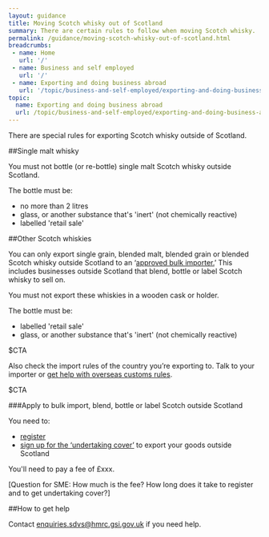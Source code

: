 ```yaml
---
layout: guidance
title: Moving Scotch whisky out of Scotland
summary: There are certain rules to follow when moving Scotch whisky.
permalink: /guidance/moving-scotch-whisky-out-of-scotland.html
breadcrumbs:
 - name: Home
   url: '/'
 - name: Business and self employed
   url: '/'
 - name: Exporting and doing business abroad
   url: '/topic/business-and-self-employed/exporting-and-doing-business-abroad.html'  
topic:
  name: Exporting and doing business abroad
  url: /topic/business-and-self-employed/exporting-and-doing-business-abroad.html
---
```


There are special rules for exporting Scotch whisky outside of Scotland.

##Single malt whisky 

You must not bottle (or re-bottle) single malt Scotch whisky outside Scotland.

The bottle must be:

- no more than 2 litres
- glass, or another substance that's 'inert' (not chemically reactive)
- labelled 'retail sale'

##Other Scotch whiskies

You can only export single grain, blended malt, blended grain or blended Scotch whisky outside Scotland to an ‘[approved bulk importer.](https://customs.hmrc.gov.uk/sdvlookup/showAllBulkImporter.action)’ This includes businesses outside Scotland that blend, bottle or label Scotch whisky to sell on.

You must not export these whiskies in a wooden cask or holder.

The bottle must be:

- labelled 'retail sale'
- glass, or another substance that's 'inert' (not chemically reactive)

$CTA

Also check the import rules of the country you’re exporting to. Talk to your importer or [get help with overseas customs rules](/answer/choosing-export-market-ukti.html).

$CTA

###Apply to bulk import, blend, bottle or label Scotch outside Scotland

You need to:

* [register](http://www.hmrc.gov.uk/tools/spiritdrinksapplication/sdvbulkimporter.htm)
* [sign up for the ‘undertaking cover’](http://www.hmrc.gov.uk/tools/spiritdrinksapplication/sdvundertaking.htm) to export your goods outside Scotland

You'll need to pay a fee of £xxx. 


[Question for SME: How much is the fee? How long does it take to register and to get undertaking cover?]

##How to get help

Contact [enquiries.sdvs@hmrc.gsi.gov.uk](mailto:enquiries.sdvs@hmrc.gsi.gov.uk) if you need help.



